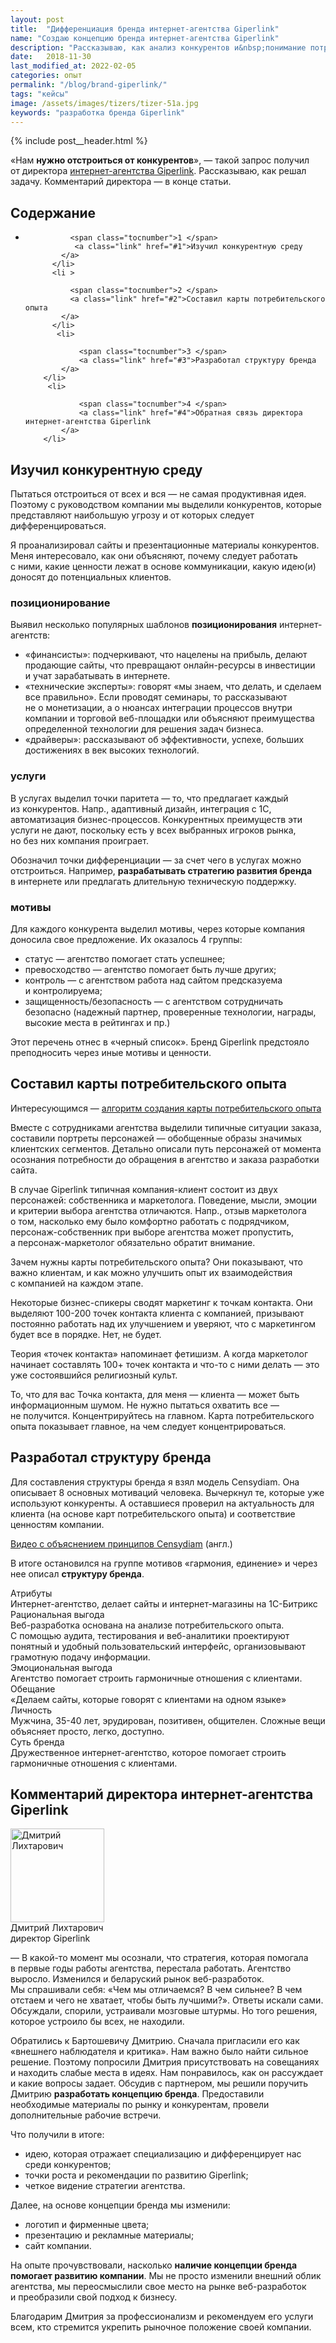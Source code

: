 ```yaml
---
layout: post
title:  "Дифференциация бренда интернет-агентства Giperlink"
name: "Создаю концепцию бренда интернет-агентства Giperlink"
description: "Рассказываю, как анализ конкурентов и&nbsp;понимание потребительского опыта помогло формированию уникального позиционирования Giperlink в&nbsp;контексте конкурентного рынка веб-разработки. Познакомьтесь с&nbsp;процессом создания концепции бренда на&nbsp;примере реального кейса."
date:   2018-11-30
last_modified_at: 2022-02-05
categories: опыт
permalink: "/blog/brand-giperlink/"
tags: "кейсы"
image: /assets/images/tizers/tizer-51a.jpg
keywords: "разработка бренда Giperlink"
---
```


{% include post__header.html %}

<p>«Нам <strong>нужно отстроиться от&nbsp;конкурентов</strong>»,&nbsp;— такой запрос получил от&nbsp;директора <a class="link" href="https://giperlink.by/">интернет-агентства Giperlink</a>. Рассказываю, как решал задачу. Комментарий директора&nbsp;— в&nbsp;конце статьи.</p>

<nav class="toc">
 <h2 class="toc__title">Содержание</h2>
 <ul class="additive-spacing">
		  <li>
		   
		      <span class="tocnumber">1 </span>
			   <a class="link" href="#1">Изучил конкурентную среду 
		    </a>
		  </li>
		  <li >
		    
		      <span class="tocnumber">2 </span>
			  <a class="link" href="#2">Составил карты потребительского опыта
		    </a>
		  </li>
		   <li>
			
				<span class="tocnumber">3 </span>
				<a class="link" href="#3">Разработал структуру бренда
			</a>
		</li>
		 <li>
			
				<span class="tocnumber">4 </span>
				<a class="link" href="#4">Обратная связь директора интернет-агентства Giperlink
			</a>
		</li>
</ul>
</nav>

<section class="row-gap--m" id="1">
<h2 class="section__title h1 bold ">Изучил конкурентную среду </h2>
<p>Пытаться отстроиться от&nbsp;всех и&nbsp;вся&nbsp;— не&nbsp;самая продуктивная идея. Поэтому с&nbsp;руководством компании мы&nbsp;выделили конкурентов, которые представляют наибольшую угрозу и&nbsp;от&nbsp;которых следует дифференцироваться. </p>

<p>Я&nbsp;проанализировал сайты и&nbsp;презентационные материалы конкурентов. Меня интересовало, как они объясняют, почему следует работать с&nbsp;ними, какие ценности лежат в&nbsp;основе коммуникации, какую идею(и) доносят до&nbsp;потенциальных клиентов. </p>

<section class="row-gap--m ">
<h3 class="h2 bold mt-m mb-m"> позиционирование</h3>
<p class="mb-m">Выявил несколько популярных шаблонов <b>позиционирования</b> интернет-агентств:</p>
<ul class="additive-spacing">
	<li class="list-li">
		«финансисты»: подчеркивают, что нацелены на&nbsp;прибыль, делают продающие сайты, что превращают онлайн-ресурсы в&nbsp;инвестиции и&nbsp;учат зарабатывать в&nbsp;интернете.
 	</li>
	<li class="list-li">
		«технические эксперты»: говорят «мы&nbsp;знаем, что делать, и&nbsp;сделаем все правильно». Если проводят семинары, то&nbsp;рассказывают не&nbsp;о&nbsp;монетизации, а&nbsp;о&nbsp;нюансах интеграции процессов внутри компании и&nbsp;торговой веб-площадки или объясняют преимущества определенной технологии для решения задач бизнеса.
 	</li>
	<li class="list-li">
		«драйверы»: рассказывают об&nbsp;эффективности, успехе, больших достижениях в&nbsp;век высоких технологий.
 	</li>
 </ul>
</section>

<section class="row-gap--m ">
<h3 class="h2 bold mt-m mb-m"> услуги</h3>
<p>В&nbsp;услугах выделил точки паритета&nbsp;— то, что предлагает каждый из&nbsp;конкурентов. Напр., адаптивный дизайн, интеграция с&nbsp;1С, автоматизация бизнес-процессов. Конкурентных преимуществ эти услуги не&nbsp;дают, поскольку есть у&nbsp;всех выбранных игроков рынка, но&nbsp;без них компания проиграет.</p>

<p>Обозначил точки дифференциации&nbsp;— за&nbsp;счет чего в&nbsp;услугах можно отстроиться. Например, <strong>разрабатывать стратегию развития бренда</strong> в&nbsp;интернете или предлагать длительную техническую поддержку. </p>
</section>

<section class="row-gap--m ">
<h3 class="h2 bold mt-m mb-m"> мотивы </h3>
<p class="mb-m">Для каждого конкурента выделил мотивы, через которые компания доносила свое предложение. Их&nbsp;оказалось 4&nbsp;группы:</p>
<ul>
	<li class="list-li">
		статус&nbsp;— агентство помогает стать успешнее;
 	</li>
	<li class="list-li">
		превосходство&nbsp;— агентство помогает быть лучше других;
 	</li>
	<li class="list-li">
	контроль&nbsp;— с&nbsp;агентством работа над сайтом предсказуема и&nbsp;контролируема;
 	</li>
	<li class="list-li">
		защищенность/безопасность&nbsp;— с&nbsp;агентством сотрудничать безопасно (надежный партнер, проверенные технологии, награды, высокие места в&nbsp;рейтингах и&nbsp;пр.)
 	</li>
 </ul>

<p>Этот перечень отнес в&nbsp;«черный список». Бренд Giperlink предстояло преподносить через иные мотивы и&nbsp;ценности. </p>
</section>
</section>

<section class="row-gap--m" id="2">
<h2 class="section__title h1 bold ">Составил карты потребительского опыта</h2>
<div class="with-side row-gap--m">
<div class="side">
<p>Интересующимся&nbsp;— <a class="link" href="/blog/customer-journey-map/">алгоритм создания карты потребительского опыта</a></p>
</div>
<p>Вместе с&nbsp;сотрудниками агентства выделили типичные ситуации заказа, составили портреты персонажей&nbsp;— обобщенные образы значимых клиентских сегментов. Детально описали путь персонажей от&nbsp;момента осознания потребности до&nbsp;обращения в&nbsp;агентство и&nbsp;заказа разработки сайта. </p>
</div>

<p>В&nbsp;случае Giperlink типичная компания-клиент состоит из&nbsp;двух персонажей: собственника и&nbsp;маркетолога. Поведение, мысли, эмоции и&nbsp;критерии выбора агентства отличаются. Напр., отзыв маркетолога о&nbsp;том, насколько ему было комфортно работать с&nbsp;подрядчиком, персонаж-собственник при выборе агентства может пропустить, а&nbsp;персонаж-маркетолог обязательно обратит внимание. </p>

<p>Зачем нужны карты потребительского опыта? Они показывают, что важно клиентам, и&nbsp;как можно улучшить опыт их&nbsp;взаимодействия с&nbsp;компанией на&nbsp;каждом этапе. </p>

<div class="with-side row-gap--m">
<p>Некоторые бизнес-спикеры сводят маркетинг к&nbsp;точкам контакта. Они выделяют <span class="noperenos">100-200</span> точек контакта клиента с&nbsp;компанией, призывают постоянно работать над их&nbsp;улучшением и&nbsp;уверяют, что с&nbsp;маркетингом будет все в&nbsp;порядке. Нет, не&nbsp;будет. </p>
<div class="side">
	<p>Теория «точек контакта» напоминает фетишизм. А&nbsp;когда маркетолог начинает составлять 100+ точек контакта и&nbsp;что-то с&nbsp;ними делать&nbsp;— это уже состоявшийся религиозный культ. </p>
</div></div>

<p>То, что для вас Точка контакта, для меня&nbsp;— клиента&nbsp;— может быть информационным шумом. Не&nbsp;нужно пытаться охватить все&nbsp;— не&nbsp;получится. Концентрируйтесь на&nbsp;главном. Карта потребительского опыта показывает главное, на&nbsp;чем следует концентрироваться. </p>
</section>

<section class="row-gap--m" id="3">
<h2 class="section__title h1 bold ">Разработал структуру бренда </h2>
<div class="with-side row-gap--m">
<p>Для составления структуры бренда я&nbsp;взял модель Censydiam. Она описывает 8&nbsp;основных мотиваций человека. Вычеркнул&nbsp;те, которые уже используют конкуренты. А&nbsp;оставшиеся проверил на&nbsp;актуальность для клиента (на&nbsp;основе карт потребительского опыта) и&nbsp;соответствие ценностям компании. </p>

<div class="side">
<p><a class="link" href="https://www.youtube.com/watch?v=cU4-m7swVbM" >Видео с&nbsp;объяснением принципов Censydiam</a> (англ.)</p>
</div></div>

<p>В&nbsp;итоге остановился на&nbsp;группе мотивов «гармония, единение» и&nbsp;через нее описал <b>структуру бренда</b>. </p>

<div class="block__item">
	<div class="block__name--align-left bold">
	Атрибуты
	</div>
	<div class="block__content ">
	Интернет-агентство, делает сайты и&nbsp;интернет-магазины на&nbsp;1С-Битрикс
	</div>
</div>
<div class="block__item">
	<div class="block__name--align-left bold">
	Рациональная выгода
	</div>
	<div class="block__content ">
	Веб-разработка основана на&nbsp;анализе потребительского опыта. С&nbsp;помощью аудита, тестирования и&nbsp;веб-аналитики проектируют понятный и&nbsp;удобный пользовательский интерфейс, организовывают грамотную подачу информации.
	</div>
</div>
<div class="block__item">
	<div class="block__name--align-left bold">
	Эмоциональная выгода
	</div>
	<div class="block__content ">
	Агентство помогает строить гармоничные отношения с&nbsp;клиентами.
	</div>
</div>

<div class="block__item">
	<div class="block__name--align-left bold">
	Обещание
	</div>
	<div class="block__content ">
	«Делаем сайты, которые говорят с&nbsp;клиентами на&nbsp;одном языке»
	</div>
</div>

<div class="block__item">
	<div class="block__name--align-left bold">
	Личность
	</div>
	<div class="block__content ">
	Мужчина, <span class="noperenos">35-40 лет,</span> эрудирован, позитивен, общителен. Сложные вещи объясняет просто, легко, доступно.
	</div>
</div>

<div class="block__item">
	<div class="block__name--align-left bold">
	Суть бренда
	</div>
	<div class="block__content ">
	Дружественное интернет-агентство, которое помогает строить гармоничные отношения с&nbsp;клиентами.
	</div>
</div>
</section>


<section class="row-gap--m" id="4">
<h2 class="section__title h1 bold ">Комментарий директора интернет-агентства Giperlink</h2>
<div class="with-side row-gap--m">
<div class="side">
	<div class="guests">
		<div class="guest-person">
			<img class="image is-150x150" src="https://res.cloudinary.com/bartoshevich/image/upload/f_auto/v1610783871/d-giperlink-500.jpg" alt="Дмитрий Лихтарович" width="150" height="150"/>	
				<div class="guest-person__name">Дмитрий Лихтарович</div>
				<div class="guest-person__position">директор Giperlink</div>			
		</div>
	</div>
</div>



<p>— В&nbsp;какой-то момент мы&nbsp;осознали, что стратегия, которая помогала в&nbsp;первые годы работы агентства, перестала работать. Агентство выросло. Изменился и&nbsp;беларуский рынок веб-разработок. Мы&nbsp;спрашивали себя: «Чем мы&nbsp;отличаемся? В&nbsp;чем сильнее? В&nbsp;чем отстаем и&nbsp;чего не&nbsp;хватает, чтобы быть лучшими?». Ответы искали сами. Обсуждали, спорили, устраивали мозговые штурмы. Но&nbsp;того решения, которое устроило&nbsp;бы всех, не&nbsp;находили.</p>
<p> Обратились к&nbsp;Бартошевичу Дмитрию. Сначала пригласили его как «внешнего наблюдателя и&nbsp;критика». Нам важно было найти сильное решение. Поэтому попросили Дмитрия присутствовать на&nbsp;совещаниях и&nbsp;находить слабые места в&nbsp;идеях. Нам понравилось, как он&nbsp;рассуждает и&nbsp;какие вопросы задает. Обсудив с&nbsp;партнером, мы&nbsp;решили поручить Дмитрию <strong>разработать концепцию бренда</strong>. Предоставили необходимые материалы по&nbsp;рынку и&nbsp;конкурентам, провели дополнительные рабочие встречи. </p>
<p class="mb-m">Что получили в&nbsp;итоге:</p>
<ul>
	<li class="list-li">
		идею, которая отражает специализацию и&nbsp;дифференцирует нас среди конкурентов;
 	</li>
	<li class="list-li">
		точки роста и&nbsp;рекомендации по&nbsp;развитию Giperlink;
 	</li>
	<li class="list-li">
		четкое видение стратегии агентства.
 	</li>
 </ul>
<p class="mb-m"> Далее, на&nbsp;основе концепции бренда мы&nbsp;изменили:</p>
<ul>
	<li class="list-li">
		логотип и&nbsp;фирменные цвета;
 	</li>
	<li class="list-li">
		презентацию и&nbsp;рекламные материалы;
 	</li>
	<li class="list-li">
		сайт компании.
 	</li>
 </ul>
<p>На&nbsp;опыте прочувствовали, насколько <strong>наличие концепции бренда помогает развитию компании</strong>. Мы&nbsp;не&nbsp;просто изменили внешний облик агентства, мы&nbsp;переосмыслили свое место на&nbsp;рынке веб-разработок и&nbsp;преобразили свой подход к&nbsp;бизнесу.    </p>

<p>Благодарим Дмитрия за&nbsp;профессионализм и&nbsp;рекомендуем его услуги всем, кто стремится укрепить рыночное положение своей компании.</p>

</div>
</section>